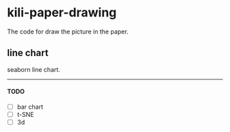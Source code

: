 # kili-paper-drawing
The code for draw the picture in the paper.

## line chart

seaborn line chart.



---

#### TODO

- [ ] bar chart
- [ ] t-SNE
- [ ] 3d 
